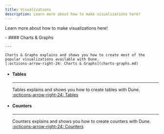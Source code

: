 ```yaml
---
title: Visualizations
description: Learn more about how to make visualizations here!
---
```


Learn more about how to make visualizations here!

<div class="grid cards" markdown>
-   #### Charts & Graphs

    ---

    Charts & Graphs explains and shows you how to create most of the popular visualizations available with Dune.  
    [:octicons-arrow-right-24: Charts & Graphs](charts-graphs.md)

-   #### Tables

    ---

    Tables explains and shows you how to create tables with Dune.  
    [:octicons-arrow-right-24: Tables](tables.md)

-   #### Counters

    ---

    Counters explains and shows you how to create counters with Dune.  
    [:octicons-arrow-right-24: Counters](counters.md)
</div>

